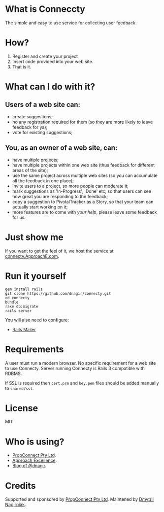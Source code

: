 What is Conneccty
==================

The simple and easy to use service for collecting user feedback.

How?
==================
1. Register and create your project
2. Insert code provided into your web site.
3. That is it.


What can I do with it?
======================

Users of a web site can:
-------------------------------------------------

- create suggestions;
- no any registration required for them (so they are more likely to leave feedback for ya);
- vote for existing suggestions;


You, as an owner of a web site, can:
------------------------------------
- have multiple projects;
- have multiple projects within one web site (thus feedback for different areas of the site);
- use the same project across multiple web sites (so you can accumulate all the feedback in one place);
- invite users to a project, so more people can moderate it;
- mark suggestions as 'In-Progress', 'Done' etc, so that users can see how great you are responding to the feedback;
- copy a suggestion to PivotalTracker as a Story, so that your team can actually start working on it;
- more features are to come with *your help*, please leave some feedback for us.


Just show me
============
If you want to get the feel of it, we host the service at [connecty.ApproachE.com](http://connecty.ApproachE.com).

Run it yourself
==================

    gem install rails
    git clone https://github.com/dnagir/connecty.git
    cd connecty
    bundle
    rake db:migrate
    rails server

You will also need to configure:

- [Rails Mailer](http://guides.rubyonrails.org/action_mailer_basics.html#example-action-mailer-configuration)



Requirements
============
A user must run a modern browser.
No specific requirement for a web site to use Connecty.
Server running Connecty is Rails 3 compatible with RDBMS.

If SSL is required then `cert.prm` and `key.pem` files should be added manually to `shared/ssl`.


License
=================
MIT


Who is using?
================
- [PropConnect Pty Ltd](http://www.propconnect.com).
- [Approach Excellence](http://www.ApproachE.com).
- [Blog of @dnagir](http://blog.ApproachE.com).


Credits
=================
Supported and sponsored by [PropConnect Pty Ltd](http://www.propconnect.com).
Maintened by [Dmytrii Nagirniak](http://ApproachE.com).
